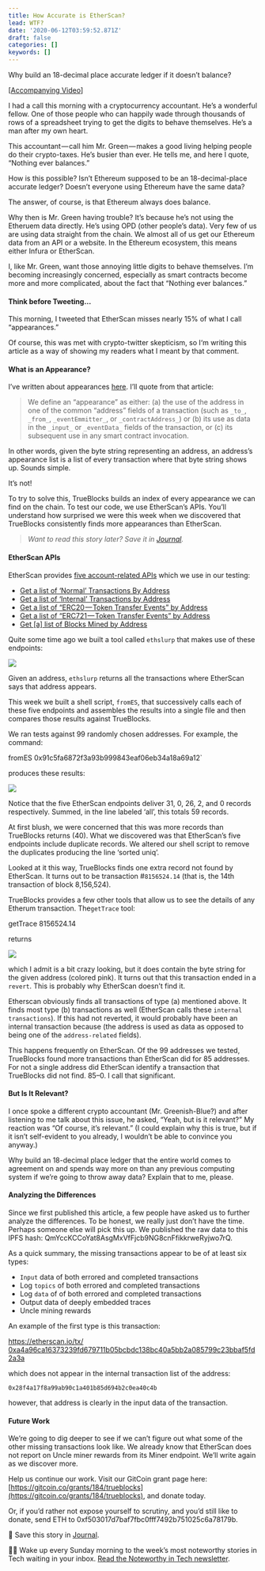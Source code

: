 ```yaml
---
title: How Accurate is EtherScan?
lead: WTF?
date: '2020-06-12T03:59:52.871Z'
draft: false
categories: []
keywords: []
---
```


Why build an 18-decimal place accurate ledger if it doesn’t balance?

\[[Accompanying Video](https://www.youtube.com/watch?v=IFbH010A-QA)\]

I had a call this morning with a cryptocurrency accountant. He’s a wonderful fellow. One of those people who can happily wade through thousands of rows of a spreadsheet trying to get the digits to behave themselves. He’s a man after my own heart.

This accountant — call him Mr. Green — makes a good living helping people do their crypto-taxes. He’s busier than ever. He tells me, and here I quote, “Nothing ever balances.”

How is this possible? Isn’t Ethereum supposed to be an 18-decimal-place accurate ledger? Doesn’t everyone using Ethereum have the same data?

The answer, of course, is that Ethereum always does balance.

Why then is Mr. Green having trouble? It’s because he’s not using the Etheruem data directly. He’s using OPD (other people’s data). Very few of us are using data straight from the chain. We almost all of us get our Ethereum data from an API or a website. In the Ethereum ecosystem, this means either Infura or EtherScan.

I, like Mr. Green, want those annoying little digits to behave themselves. I’m becoming increasingly concerned, especially as smart contracts become more and more complicated, about the fact that “Nothing ever balances.”

#### Think before Tweeting…

This morning, I tweeted that EtherScan misses nearly 15% of what I call “appearances.”

Of course, this was met with crypto-twitter skepticism, so I‘m writing this article as a way of showing my readers what I meant by that comment.

#### What is an Appearance?

I’ve written about appearances [here](https://medium.com/@tjayrush/indexing-addresses-on-the-ethereum-blockchain-5c0806161eb9). I’ll quote from that article:

> We define an “appearance” as either: (a) the use of the address in one of the common “address” fields of a transaction (such as `_to_`, `_from_`, `_eventEmmitter_`, or `_contractAddress_`) or (b) its use as data in the `_input_` or `_eventData_` fields of the transaction, or (c) its subsequent use in any smart contract invocation.

In other words, given the byte string representing an address, an address’s appearance list is a list of every transaction where that byte string shows up. Sounds simple.

It’s not!

To try to solve this, TrueBlocks builds an index of every appearance we can find on the chain. To test our code, we use EtherScan’s APIs. You’ll understand how surprised we were this week when we discovered that TrueBlocks consistently finds more appearances than EtherScan.

> _Want to read this story later? Save it in_ [_Journal_](https://usejournal.com/?utm_source=medium.com&utm_medium=blog&utm_campaign=noteworthy&utm_content=eid7)_._

#### EtherScan APIs

EtherScan provides [five account-related APIs](https://etherscan.io/apis#accounts) which we use in our testing:

*   [Get a list of ‘Normal’ Transactions By Address](http://api.etherscan.io/api?module=account&action=txlist&address=0xddbd2b932c763ba5b1b7ae3b362eac3e8d40121a&startblock=0&endblock=99999999&sort=asc&apikey=YourApiKeyToken)
*   [Get a list of ‘Internal’ Transactions by Address](http://api.etherscan.io/api?module=account&action=txlistinternal&address=0x2c1ba59d6f58433fb1eaee7d20b26ed83bda51a3&startblock=0&endblock=2702578&sort=asc&apikey=YourApiKeyToken)
*   [Get a list of “ERC20 — Token Transfer Events” by Address](http://api.etherscan.io/api?module=account&action=tokentx&address=0x4e83362442b8d1bec281594cea3050c8eb01311c&startblock=0&endblock=999999999&sort=asc&apikey=YourApiKeyToken)
*   [Get a list of “ERC721 — Token Transfer Events” by Address](http://api.etherscan.io/api?module=account&action=tokennfttx&address=0x6975be450864c02b4613023c2152ee0743572325&startblock=0&endblock=999999999&sort=asc&apikey=YourApiKeyToken)
*   [Get \[a\] list of Blocks Mined by Address](https://api.etherscan.io/api?module=account&action=getminedblocks&address=0x9dd134d14d1e65f84b706d6f205cd5b1cd03a46b&blocktype=blocks&apikey=YourApiKeyToken)

Quite some time ago we built a tool called `ethslurp` that makes use of these endpoints:

![](/blog/img/038-How-Accurate-is-EtherScan-001.png)

Given an address, `ethslurp` returns all the transactions where EtherScan says that address appears.

This week we built a shell script, `fromES`, that successively calls each of these five endpoints and assembles the results into a single file and then compares those results against TrueBlocks.

We ran tests against 99 randomly chosen addresses. For example, the command:

fromES 0x91c5fa6872f3a93b999843eaf06eb34a18a69a12\`

produces these results:

![](/blog/img/038-How-Accurate-is-EtherScan-002.png)

Notice that the five EtherScan endpoints deliver 31, 0, 26, 2, and 0 records respectively. Summed, in the line labeled ‘all’, this totals 59 records.

At first blush, we were concerned that this was more records than TrueBlocks returns (40). What we discovered was that EtherScan’s five endpoints include duplicate records. We altered our shell script to remove the duplicates producing the line ‘sorted uniq’.

Looked at it this way, TrueBlocks finds one extra record not found by EtherScan. It turns out to be transaction #`8156524.14` (that is, the 14th transaction of block 8,156,524).

TrueBlocks provides a few other tools that allow us to see the details of any Etherum transaction. The`getTrace` tool:

getTrace 8156524.14

returns

![](/blog/img/038-How-Accurate-is-EtherScan-003.png)

which I admit is a bit crazy looking, but it does contain the byte string for the given address (colored pink). It turns out that this transaction ended in a `revert`. This is probably why EtherScan doesn’t find it.

Etherscan obviously finds all transactions of type (a) mentioned above. It finds most type (b) transactions as well (EtherScan calls these `internal transactions`). If this had not reverted, it would probably have been an internal transaction because (the address is used as data as opposed to being one of the `address-related` fields).

This happens frequently on EtherScan. Of the 99 addresses we tested, TrueBlocks found more transactions than EtherScan did for 85 addresses. For not a single address did EtherScan identify a transaction that TrueBlocks did not find. 85–0. I call that significant.

#### But Is It Relevant?

I once spoke a different crypto accountant (Mr. Greenish-Blue?) and after listening to me talk about this issue, he asked, “Yeah, but is it relevant?” My reaction was “Of course, it’s relevant.” (I could explain why this is true, but if it isn’t self-evident to you already, I wouldn’t be able to convince you anyway.)

Why build an 18-decimal place ledger that the entire world comes to agreement on and spends way more on than any previous computing system if we’re going to throw away data? Explain that to me, please.

#### Analyzing the Differences

Since we first published this article, a few people have asked us to further analyze the differences. To be honest, we really just don’t have the time. Perhaps someone else will pick this up. We published the raw data to this IPFS hash: QmYccKCCoYat8AsgMxVfFjcb9NG8cnFfikkrweRyjwo7rQ.

As a quick summary, the missing transactions appear to be of at least six types:

*   `Input` data of both errored and completed transactions
*   Log `topics` of both errored and completed transactions
*   Log `data` of of both errored and completed transactions
*   Output data of deeply embedded traces
*   Uncle mining rewards

An example of the first type is this transaction:

[https://etherscan.io/tx/ 0xa4a96ca16373239fd679711b05bcbdc138bc40a5bb2a085799c23bbaf5fd2a3a](https://etherscan.io/tx/0xa4a96ca16373239fd679711b05bcbdc138bc40a5bb2a085799c23bbaf5fd2a3a)

which does not appear in the internal transaction list of the address:

`0x28f4a17f8a99ab90c1a401b85d694b2c0ea40c4b`

however, that address is clearly in the input data of the transaction.

#### Future Work

We’re going to dig deeper to see if we can’t figure out what some of the other missing transactions look like. We already know that EtherScan does not report on Uncle miner rewards from its Miner endpoint. We’ll write again as we discover more.

Help us continue our work. Visit our GitCoin grant page here: [https://gitcoin.co/grants/184/trueblocks](https://gitcoin.co/grants/184/trueblocks), and donate today.

Or, if you’d rather not expose yourself to scrutiny, and you’d still like to donate, send ETH to 0xf503017d7baf7fbc0fff7492b751025c6a78179b.

📝 Save this story in [Journal](https://usejournal.com/?utm_source=medium.com&utm_medium=noteworthy_blog&utm_campaign=tech&utm_content=guest_post_read_later_text).

👩‍💻 Wake up every Sunday morning to the week’s most noteworthy stories in Tech waiting in your inbox. [Read the Noteworthy in Tech newsletter](https://usejournal.com/newsletter/noteworthy-in-tech/?utm_source=medium.com&utm_medium=noteworthy_blog&utm_campaign=tech&utm_content=guest_post_text).
